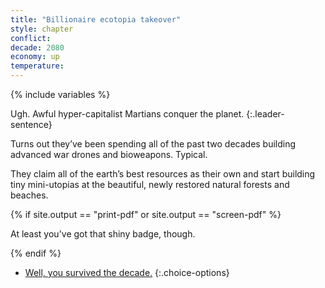 ```yaml
---
title: "Billionaire ecotopia takeover"
style: chapter
conflict: 
decade: 2080
economy: up
temperature: 
---
```


{% include variables %}

Ugh. Awful hyper-capitalist Martians conquer the planet.
{:.leader-sentence}

Turns out they’ve been spending all of the past two decades building advanced war drones and bioweapons. Typical.

They claim all of the earth’s best resources as their own and start building tiny mini-utopias at the beautiful, newly restored natural forests and beaches.

{% if site.output == "print-pdf" or site.output == "screen-pdf" %}

At least you've got that shiny badge, though.

{% endif %}

- [Well, you survived the decade.](part-page_2090-billionaire-ecotopia-takeover.html)
{:.choice-options}
